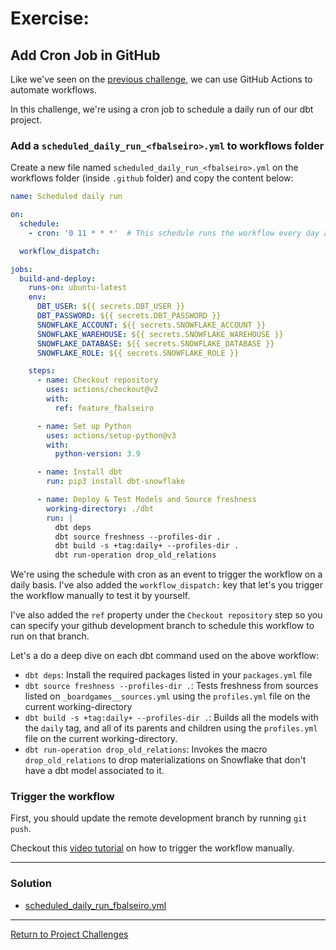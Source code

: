 # Exercise:

## Add Cron Job in GitHub
Like we've seen on the [previous challenge](../24_add_ci_workflow/24_add_ci_workflow.md), we can use GitHub Actions to automate workflows.

In this challenge, we're using a cron job to schedule a daily run of our dbt project.

### Add a `scheduled_daily_run_<fbalseiro>.yml` to workflows folder
Create a new file named `scheduled_daily_run_<fbalseiro>.yml` on the workflows folder (inside `.github` folder) and copy the content below:

```yaml
name: Scheduled daily run

on:
  schedule:
    - cron: '0 11 * * *'  # This schedule runs the workflow every day at 11:00AM UTC

  workflow_dispatch:

jobs:
  build-and-deploy:
    runs-on: ubuntu-latest
    env:
      DBT_USER: ${{ secrets.DBT_USER }}
      DBT_PASSWORD: ${{ secrets.DBT_PASSWORD }}
      SNOWFLAKE_ACCOUNT: ${{ secrets.SNOWFLAKE_ACCOUNT }}
      SNOWFLAKE_WAREHOUSE: ${{ secrets.SNOWFLAKE_WAREHOUSE }}
      SNOWFLAKE_DATABASE: ${{ secrets.SNOWFLAKE_DATABASE }}
      SNOWFLAKE_ROLE: ${{ secrets.SNOWFLAKE_ROLE }}

    steps:
      - name: Checkout repository
        uses: actions/checkout@v2
        with:
          ref: feature_fbalseiro

      - name: Set up Python
        uses: actions/setup-python@v3
        with:
          python-version: 3.9

      - name: Install dbt
        run: pip3 install dbt-snowflake

      - name: Deploy & Test Models and Source freshness
        working-directory: ./dbt
        run: |
          dbt deps
          dbt source freshness --profiles-dir .
          dbt build -s +tag:daily+ --profiles-dir .
          dbt run-operation drop_old_relations
```

We're using the schedule with cron as an event to trigger the workflow on a daily basis.
I've also added the `workflow_dispatch:` key that let's you trigger the workflow manually to test it by yourself.

I've also added the `ref` property under the `Checkout repository` step so you can specify your github development branch to schedule this workflow to run on that branch.

Let's a do a deep dive on each dbt command used on the above workflow:

- `dbt deps`: Install the required packages listed in your `packages.yml` file
- `dbt source freshness --profiles-dir .`:  Tests freshness from sources listed on `_boardgames__sources.yml` using the `profiles.yml` file on the current working-directory
- `dbt build -s +tag:daily+ --profiles-dir .`: Builds all the models with the `daily` tag, and all of its parents and children using the `profiles.yml` file on the current working-directory. 
- `dbt run-operation drop_old_relations`: Invokes the macro `drop_old_relations` to drop materializations on Snowflake that don't have a dbt model associated to it. 

### Trigger the workflow
First, you should update the remote development branch by running `git push`.

Checkout this [video tutorial](https://www.loom.com/share/3ab7adf0ef964d679abce78abcac1f34?sid=54d61414-58eb-41b4-8f68-e24729426e5a) on how to trigger the workflow manually.

---

### Solution

- [scheduled_daily_run_fbalseiro.yml](scheduled_daily_run_fbalseiro.yml)

---

[Return to Project Challenges](../../../README.md#9-project-challenges)